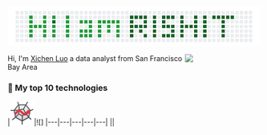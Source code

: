 

<a href="https://www.rishit.tech"><img src="https://github.com/Rishit-dagli/Rishit-dagli/blob/master/images/header_image.png" width="900"></a>
 
<img align='right' src='https://github.com/Rishit-dagli/Rishit-dagli/blob/master/images/octocat-anime.gif' width='150"'>

Hi, I'm [Xichen Luo](https://www.linkedin.com/in/luoxich01/) a data analyst from San Francisco Bay Area

### :robot: My top 10 technologies

|![](https://github.com/luoxich01/images/blob/main/python.png)|![]
|---|---|---|---|---|
||


